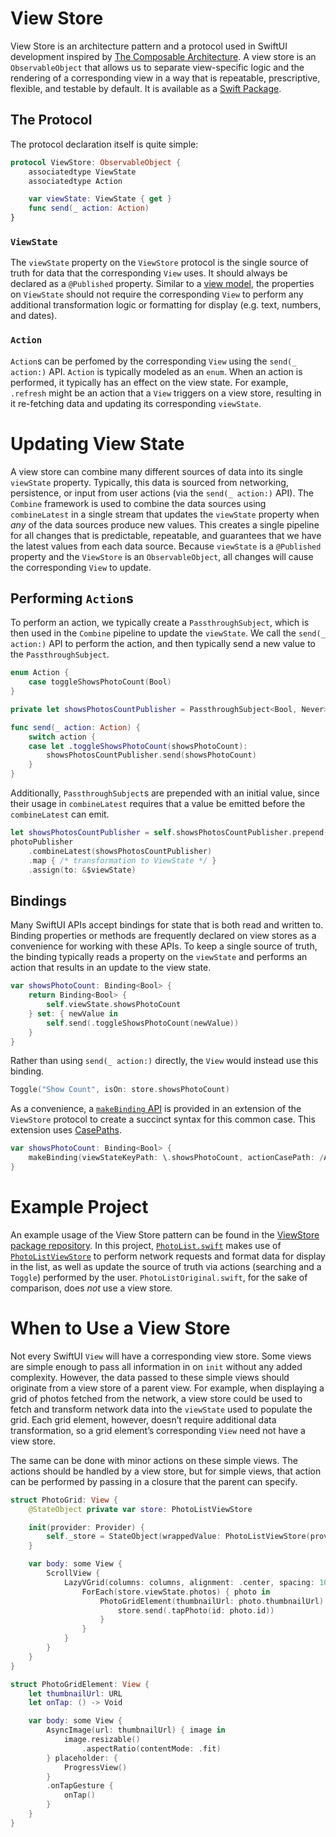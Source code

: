# View Store

View Store is an architecture pattern and a protocol used in SwiftUI development inspired by [The Composable Architecture](https://github.com/pointfreeco/swift-composable-architecture). A view store is an `ObservableObject` that allows us to separate view-specific logic and the rendering of a corresponding view in a way that is repeatable, prescriptive, flexible, and testable by default. It is available as a [Swift Package](https://github.com/Lickability/ViewStore).

## The Protocol

The protocol declaration itself is quite simple:

```swift
protocol ViewStore: ObservableObject {
    associatedtype ViewState
    associatedtype Action

    var viewState: ViewState { get }
    func send(_ action: Action)
}
```

### `ViewState`

The `viewState` property on the `ViewStore` protocol is the single source of truth for data that the corresponding `View` uses. It should always be declared as a `@Published` property. Similar to a [view model](https://github.com/Lickability/swift-best-practices/blob/main/ViewModel.md), the properties on `ViewState` should not require the corresponding `View` to perform any additional transformation logic or formatting for display (e.g. text, numbers, and dates).

### `Action`

`Action`s can be perfomed by the corresponding `View` using the `send(_ action:)` API. `Action` is typically modeled as an `enum`. When an action is performed, it typically has an effect on the view state. For example, `.refresh` might be an action that a `View` triggers on a view store, resulting in it re-fetching data and updating its corresponding `viewState`.

# Updating View State

A view store can combine many different sources of data into its single `viewState` property. Typically, this data is sourced from networking, persistence, or input from user actions (via the `send(_ action:)` API). The `Combine` framework is used to combine the data sources using `combineLatest` in a single stream that updates the `viewState` property when _any_ of the data sources produce new values. This creates a single pipeline for all changes that is predictable, repeatable, and guarantees that we have the latest values from each data source. Because `viewState` is a `@Published` property and the `ViewStore` is an `ObservableObject`, all changes will cause the corresponding `View` to update.

## Performing `Action`s

To perform an action, we typically create a `PassthroughSubject`, which is then used in the `Combine` pipeline to update the `viewState`. We call the `send(_ action:)` API to perform the action, and then typically send a new value to the `PassthroughSubject`.

```swift
enum Action {
    case toggleShowsPhotoCount(Bool)
}

private let showsPhotosCountPublisher = PassthroughSubject<Bool, Never>()

func send(_ action: Action) {
    switch action {
    case let .toggleShowsPhotoCount(showsPhotoCount):
        showsPhotosCountPublisher.send(showsPhotoCount)
    }
}
```

Additionally, `PassthroughSubject`s are prepended with an initial value, since their usage in `combineLatest` requires that a value be emitted before the `combineLatest` can emit.

```swift
let showsPhotosCountPublisher = self.showsPhotosCountPublisher.prepend(ViewState.initial.showsPhotoCount)
photoPublisher
    .combineLatest(showsPhotosCountPublisher)
    .map { /* transformation to ViewState */ }
    .assign(to: &$viewState)
```

## Bindings

Many SwiftUI APIs accept bindings for state that is both read and written to. Binding properties or methods are frequently declared on view stores as a convenience for working with these APIs. To keep a single source of truth, the binding typically reads a property on the `viewState` and performs an action that results in an update to the view state.

```swift
var showsPhotoCount: Binding<Bool> {
    return Binding<Bool> {
        self.viewState.showsPhotoCount
    } set: { newValue in
        self.send(.toggleShowsPhotoCount(newValue))
    }
}
```

Rather than using `send(_ action:)` directly, the `View` would instead use this binding.

```swift
Toggle("Show Count", isOn: store.showsPhotoCount)
```

As a convenience, a [`makeBinding` API](https://github.com/Lickability/ViewStore/blob/main/Sources/ViewStore/ViewStore%2BBindingAdditions.swift) is provided in an extension of the `ViewStore` protocol to create a succinct syntax for this common case. This extension uses [CasePaths](https://github.com/pointfreeco/swift-case-paths).

```swift
var showsPhotoCount: Binding<Bool> {
    makeBinding(viewStateKeyPath: \.showsPhotoCount, actionCasePath: /Action.toggleShowsPhotoCount)
}
```

# Example Project

An example usage of the View Store pattern can be found in the [ViewStore package repository](https://github.com/Lickability/ViewStore). In this project, [`PhotoList.swift`](https://github.com/Lickability/ViewStore/blob/main/Example/Photos/PhotoList.swift) makes use of [`PhotoListViewStore`](https://github.com/Lickability/ViewStore/blob/main/Example/Photos/PhotoListViewStore.swift) to perform network requests and format data for display in the list, as well as update the source of truth via actions (searching and a `Toggle`) performed by the user. `PhotoListOriginal.swift`, for the sake of comparison, does _not_ use a view store.

# When to Use a View Store

Not every SwiftUI `View` will have a corresponding view store. Some views are simple enough to pass all information in on `init` without any added complexity. However, the data passed to these simple views should originate from a view store of a parent view. For example, when displaying a grid of photos fetched from the network, a view store could be used to fetch and transform network data into the `viewState` used to populate the grid. Each grid element, however, doesn’t require additional data transformation, so a grid element’s corresponding `View` need not have a view store.

The same can be done with minor actions on these simple views. The actions should be handled by a view store, but for simple views, that action can be performed by passing in a closure that the parent can specify.

```swift
struct PhotoGrid: View {
    @StateObject private var store: PhotoListViewStore

    init(provider: Provider) {
        self._store = StateObject(wrappedValue: PhotoListViewStore(provider: provider))
    }

    var body: some View {
        ScrollView {
            LazyVGrid(columns: columns, alignment: .center, spacing: 10) {
                ForEach(store.viewState.photos) { photo in
                    PhotoGridElement(thumbnailUrl: photo.thumbnailUrl) {
                        store.send(.tapPhoto(id: photo.id))
                    }
                }
            }
        }
    }
}

struct PhotoGridElement: View {
    let thumbnailUrl: URL
    let onTap: () -> Void

    var body: some View {
        AsyncImage(url: thumbnailUrl) { image in
            image.resizable()
                .aspectRatio(contentMode: .fit)
        } placeholder: {
            ProgressView()
        }
        .onTapGesture {
            onTap()
        }
    }
}
```
